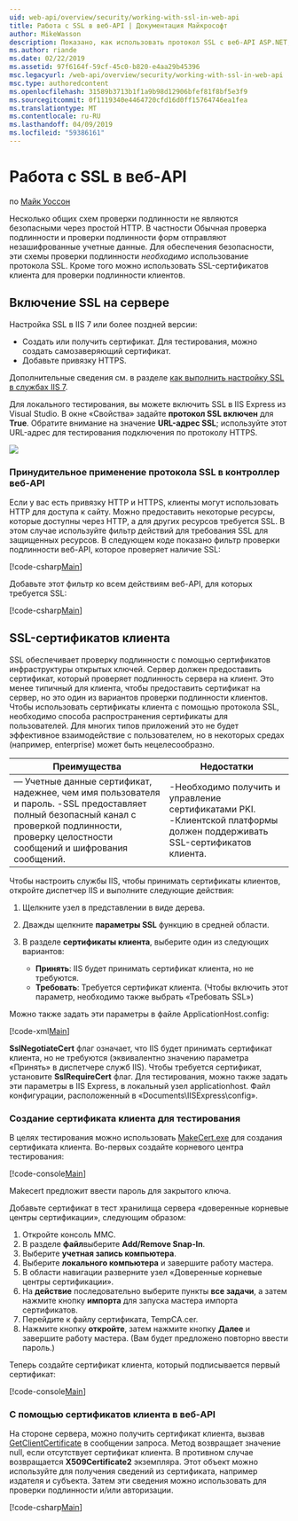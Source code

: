 ```yaml
---
uid: web-api/overview/security/working-with-ssl-in-web-api
title: Работа с SSL в веб-API | Документация Майкрософт
author: MikeWasson
description: Показано, как использовать протокол SSL с веб-API ASP.NET, в том числе с использованием SSL-сертификатов клиента.
ms.author: riande
ms.date: 02/22/2019
ms.assetid: 97f6164f-59cf-45c0-b820-e4aa29b45396
msc.legacyurl: /web-api/overview/security/working-with-ssl-in-web-api
msc.type: authoredcontent
ms.openlocfilehash: 31589b3713b1f1a9b98d12906bfef81f8bf5e3f9
ms.sourcegitcommit: 0f1119340e4464720cfd16d0ff15764746ea1fea
ms.translationtype: MT
ms.contentlocale: ru-RU
ms.lasthandoff: 04/09/2019
ms.locfileid: "59386161"
---
```

# <a name="working-with-ssl-in-web-api"></a>Работа с SSL в веб-API

по [Майк Уоссон](https://github.com/MikeWasson)

Несколько общих схем проверки подлинности не являются безопасными через простой HTTP. В частности Обычная проверка подлинности и проверки подлинности форм отправляют незашифрованные учетные данные. Для обеспечения безопасности, эти схемы проверки подлинности *необходимо* использование протокола SSL. Кроме того можно использовать SSL-сертификатов клиента для проверки подлинности клиентов.

## <a name="enabling-ssl-on-the-server"></a>Включение SSL на сервере

Настройка SSL в IIS 7 или более поздней версии:

- Создать или получить сертификат. Для тестирования, можно создать самозаверяющий сертификат.
- Добавьте привязку HTTPS.

Дополнительные сведения см. в разделе [как выполнить настройку SSL в службах IIS 7](https://www.iis.net/learn/manage/configuring-security/how-to-set-up-ssl-on-iis).

Для локального тестирования, вы можете включить SSL в IIS Express из Visual Studio. В окне «Свойства» задайте **протокол SSL включен** для **True**. Обратите внимание на значение **URL-адрес SSL**; используйте этот URL-адрес для тестирования подключения по протоколу HTTPS.

![](working-with-ssl-in-web-api/_static/image1.png)

### <a name="enforcing-ssl-in-a-web-api-controller"></a>Принудительное применение протокола SSL в контроллер веб-API

Если у вас есть привязку HTTP и HTTPS, клиенты могут использовать HTTP для доступа к сайту. Можно предоставить некоторые ресурсы, которые доступны через HTTP, а для других ресурсов требуется SSL. В этом случае используйте фильтр действий для требования SSL для защищенных ресурсов. В следующем коде показано фильтр проверки подлинности веб-API, которое проверяет наличие SSL:

[!code-csharp[Main](working-with-ssl-in-web-api/samples/sample1.cs)]

Добавьте этот фильтр ко всем действиям веб-API, для которых требуется SSL:

[!code-csharp[Main](working-with-ssl-in-web-api/samples/sample2.cs)]

## <a name="ssl-client-certificates"></a>SSL-сертификатов клиента

SSL обеспечивает проверку подлинности с помощью сертификатов инфраструктуры открытых ключей. Сервер должен предоставить сертификат, который проверяет подлинность сервера на клиент. Это менее типичный для клиента, чтобы предоставить сертификат на сервер, но это один из вариантов проверки подлинности клиентов. Чтобы использовать сертификаты клиента с помощью протокола SSL, необходимо способа распространения сертификаты для пользователей. Для многих типов приложений это не будет эффективное взаимодействие с пользователем, но в некоторых средах (например, enterprise) может быть нецелесообразно.

| Преимущества | Недостатки |
| --- | --- |
| — Учетные данные сертификат, надежнее, чем имя пользователя и пароль. -SSL предоставляет полный безопасный канал с проверкой подлинности, проверку целостности сообщений и шифрования сообщений. | -Необходимо получить и управление сертификатами PKI. -Клиентской платформы должен поддерживать SSL-сертификатов клиента. |

Чтобы настроить службы IIS, чтобы принимать сертификаты клиентов, откройте диспетчер IIS и выполните следующие действия:

1. Щелкните узел в представлении в виде дерева.
2. Дважды щелкните **параметры SSL** функцию в средней области.
3. В разделе **сертификаты клиента**, выберите один из следующих вариантов: 

    - **Принять**: IIS будет принимать сертификат клиента, но не требуются.
    - **Требовать**: Требуется сертификат клиента. (Чтобы включить этот параметр, необходимо также выбрать «Требовать SSL»)

Можно также задать эти параметры в файле ApplicationHost.config:

[!code-xml[Main](working-with-ssl-in-web-api/samples/sample3.xml)]

**SslNegotiateCert** флаг означает, что IIS будет принимать сертификат клиента, но не требуются (эквивалентно значению параметра «Принять» в диспетчере служб IIS). Чтобы требуется сертификат, установите **SslRequireCert** флаг. Для тестирования, можно также задать эти параметры в IIS Express, в локальный узел applicationhost. Файл конфигурации, расположенный в «Documents\IISExpress\config».

### <a name="creating-a-client-certificate-for-testing"></a>Создание сертификата клиента для тестирования

В целях тестирования можно использовать [MakeCert.exe](/windows/desktop/SecCrypto/makecert) для создания сертификата клиента. Во-первых создайте корневого центра тестирования:

[!code-console[Main](working-with-ssl-in-web-api/samples/sample4.cmd)]

Makecert предложит ввести пароль для закрытого ключа.

Добавьте сертификат в тест хранилища сервера «доверенные корневые центры сертификации», следующим образом:

1. Откройте консоль MMC.
2. В разделе **файл**выберите **Add/Remove Snap-In**.
3. Выберите **учетная запись компьютера**.
4. Выберите **локального компьютера** и завершите работу мастера.
5. В области навигации разверните узел «Доверенные корневые центры сертификации».
6. На **действие** последовательно выберите пункты **все задачи**, а затем нажмите кнопку **импорта** для запуска мастера импорта сертификатов.
7. Перейдите к файлу сертификата, TempCA.cer.
8. Нажмите кнопку **откройте**, затем нажмите кнопку **Далее** и завершите работу мастера. (Вам будет предложено повторно ввести пароль.)

Теперь создайте сертификат клиента, который подписывается первый сертификат:

[!code-console[Main](working-with-ssl-in-web-api/samples/sample5.cmd)]

### <a name="using-client-certificates-in-web-api"></a>С помощью сертификатов клиента в веб-API

На стороне сервера, можно получить сертификат клиента, вызвав [GetClientCertificate](https://msdn.microsoft.com/library/system.net.http.httprequestmessageextensions.getclientcertificate.aspx) в сообщении запроса. Метод возвращает значение null, если отсутствует сертификат клиента. В противном случае возвращается **X509Certificate2** экземпляра. Этот объект можно используйте для получения сведений из сертификата, например издателя и субъекта. Затем эти сведения можно использовать для проверки подлинности и/или авторизации.

[!code-csharp[Main](working-with-ssl-in-web-api/samples/sample6.cs)]
